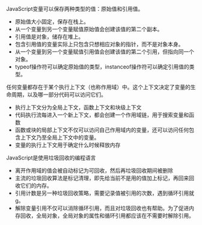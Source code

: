 JavaScript变量可以保存两种类型的值：原始值和引用值。
* 原始值大小固定，保存在栈上。
* 从一个变量到另一个变量赋值原始值会创建该值的第二个副本。
* 引用值是对象，储存在堆上。
* 包含引用值的变量实际上只包含只想相应对象的指针，而不是对象本身。
* 从一个变量到另一个变量赋值引用值会创建该值的第二个引用，但指向同一个对象。
* typeof操作符可以确定原始值的类型，instanceof操作符可以确定引用值的类型。

任何变量都存在于某个执行上下文（也称作用域）中。这个上下文决定了变量的生命周期，以及哪一部分代码可以访问它们。
* 执行上下文分为全局上下文，函数上下文和块级上下文
* 代码执行流每进入一个新上下文，都会创建一个作用域链，用于搜索变量和函数
* 函数或块的局部上下文不仅可以访问自己作用域内的变量，还可以访问任何包含上下文乃至全局上下文中的变量。
* 变量的执行上下文用于确定什么时候释放内存

JavaScript是使用垃圾回收的编程语言
* 离开作用域的值会被自动标记为可回收，然后再垃圾回收期间被删除
* 主流的垃圾回收算法是标记清理，即先给当前不是用的值加上标记，再回来回收它们的内存。
* 引用计数是另一种垃圾回收策略，需要记录值被引用的次数，遇到循环引用就g。
* 解除变量引用不仅可以消除循环引用，而且对垃圾回收也有帮助。为了促进内存回收，全局对象，全局对象的属性和循环引用都应该在不需要时解除引用。